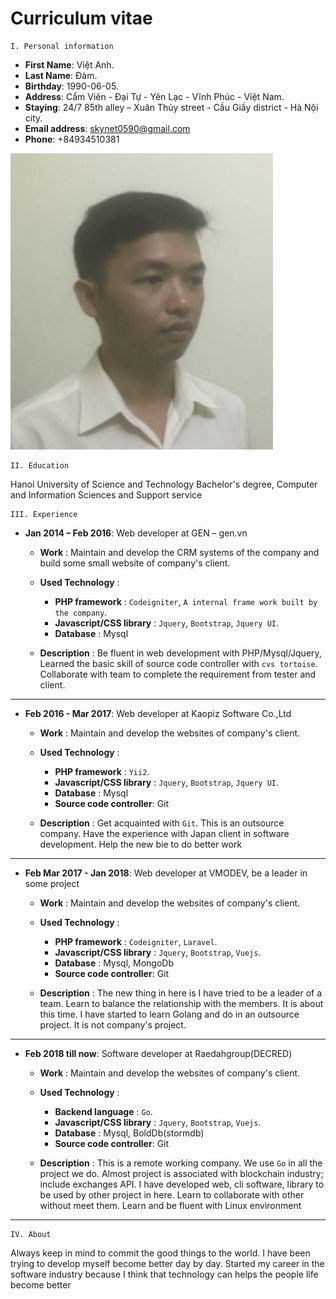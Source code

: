 # Curriculum vitae
    I. Personal information
- **First Name**: Việt Anh.
- **Last Name**: Đàm.
- **Birthday**: 1990-06-05.
- **Address**: Cẩm Viên - Đại Tự - Yên Lạc - Vĩnh Phúc - Việt Nam.
- **Staying**: 24/7 85th alley – Xuân Thủy street - Cầu Giấy district - Hà Nội city.	
- **Email address**: skynet0590@gmail.com
- **Phone**: +84934510381

![Avatar](https://github.com/skynet0590/me/blob/master/images/Avatar.png)

    II. Education
    
Hanoi University of Science and Technology
Bachelor's degree, Computer and Information Sciences and Support service

    III. Experience
- **Jan 2014 – Feb 2016**: Web developer at GEN – gen.vn

  - **Work** : Maintain and develop the CRM systems of the company 
and build some small website of company's client.

  - **Used Technology** : 
    - **PHP framework** : `Codeigniter`, `A internal frame work built by the company`.
    - **Javascript/CSS library** : `Jquery`, `Bootstrap`, `Jquery UI`.
    - **Database** : Mysql
  - **Description** : Be fluent in web development with PHP/Mysql/Jquery, 
  Learned the basic skill of source code controller with `cvs tortoise`. 
  Collaborate with team to complete the requirement from tester and client.
---
- **Feb 2016 - Mar 2017**: Web developer at Kaopiz Software Co.,Ltd

  - **Work** : Maintain and develop the websites of company's client.

  - **Used Technology** : 
    - **PHP framework** : `Yii2`.
    - **Javascript/CSS library** : `Jquery`, `Bootstrap`, `Jquery UI`.
    - **Database** : Mysql
    - **Source code controller**: Git
  - **Description** : Get acquainted with `Git`. This is an outsource company.
  Have the experience with Japan client in software development. 
  Help the new bie to do better work
---
 - **Feb Mar 2017 - Jan 2018**: Web developer at VMODEV, be a leader in some project
 
   - **Work** : Maintain and develop the websites of company's client.
 
   - **Used Technology** : 
     - **PHP framework** : `Codeigniter`, `Laravel`.
     - **Javascript/CSS library** : `Jquery`, `Bootstrap`, `Vuejs`.
     - **Database** : Mysql, MongoDb
     - **Source code controller**: Git
   - **Description** : The new thing in here is I have tried to be a leader of a team.
   Learn to balance the relationship with the members.
   It is about this time. I have started to learn Golang and do in an outsource project.
   It is not company's project.
---
 - **Feb 2018 till now**: Software developer at Raedahgroup(DECRED)
 
   - **Work** : Maintain and develop the websites of company's client.
 
   - **Used Technology** : 
     - **Backend language** : `Go`.
     - **Javascript/CSS library** : `Jquery`, `Bootstrap`, `Vuejs`.
     - **Database** : Mysql, BoldDb(stormdb)
     - **Source code controller**: Git
   - **Description** : This is a remote working company. We use `Go` in all the project we do.
   Almost project is associated with blockchain industry; include exchanges API. 
   I have developed web, cli software, library to be used by other project in here.
   Learn to collaborate with other without meet them.
   Learn and be fluent with Linux environment
---
    IV. About
Always keep in mind to commit the good things to the world. 
I have been trying to develop myself become better day by day. 
Started my career in the software industry because I think that technology can helps the people life become better 
